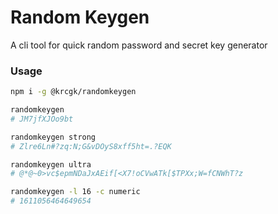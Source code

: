 # Random Keygen

A cli tool for quick random password and secret key generator

### Usage 

```bash
npm i -g @krcgk/randomkeygen

randomkeygen
# JM7jfXJOo9bt

randomkeygen strong
# Zlre6Ln#?zq:N;G&vDOyS8xff5ht=.?EQK

randomkeygen ultra
# @*@~0>vc$epmNDaJxAEif[<X7!oCVwATk[$TPXx;W=fCNWhT?z

randomkeygen -l 16 -c numeric
# 1611056464649654
```
